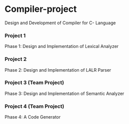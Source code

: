 # Compiler-project
Design and Development of Compiler for C- Language

### Project 1
Phase 1: Design and Implementation of Lexical Analyzer

### Project 2
Phase 2: Design and Implementation of LALR Parser

### Project 3 (Team Project)
Phase 3: Design and Implementation of Semantic Analyzer

### Project 4 (Team Project)
Phase 4: A Code Generator

